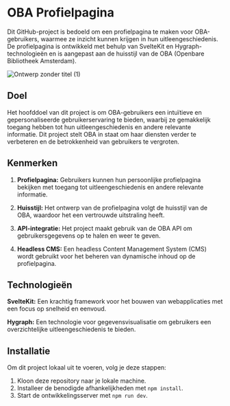 # OBA Profielpagina

Dit GitHub-project is bedoeld om een profielpagina te maken voor OBA-gebruikers, waarmee ze inzicht kunnen krijgen in hun uitleengeschiedenis. De profielpagina is ontwikkeld met behulp van SvelteKit en Hygraph-technologieën en is aangepast aan de huisstijl van de OBA (Openbare Bibliotheek Amsterdam).

![Ontwerp zonder titel (1)](https://github.com/Trisjan/lose-your-head-the-client-case/assets/54691201/413dad6c-d355-4b5f-ad8f-9b28b57dbd98)


## Doel 

Het hoofddoel van dit project is om OBA-gebruikers een intuïtieve en gepersonaliseerde gebruikerservaring te bieden, waarbij ze gemakkelijk toegang hebben tot hun uitleengeschiedenis en andere relevante informatie. Dit project stelt OBA in staat om haar diensten verder te verbeteren en de betrokkenheid van gebruikers te vergroten.

## Kenmerken
1. **Profielpagina:** Gebruikers kunnen hun persoonlijke profielpagina bekijken met toegang tot uitleengeschiedenis en andere relevante informatie.

2. **Huisstijl:** Het ontwerp van de profielpagina volgt de huisstijl van de OBA, waardoor het een vertrouwde uitstraling heeft.

3. **API-integratie:** Het project maakt gebruik van de OBA API om gebruikersgegevens op te halen en weer te geven.

4. **Headless CMS:** Een headless Content Management System (CMS) wordt gebruikt voor het beheren van dynamische inhoud op de profielpagina.

## Technologieën

**SvelteKit:** Een krachtig framework voor het bouwen van webapplicaties met een focus op snelheid en eenvoud.

**Hygraph:** Een technologie voor gegevensvisualisatie om gebruikers een overzichtelijke uitleengeschiedenis te bieden.

## Installatie

Om dit project lokaal uit te voeren, volg je deze stappen:

1. Kloon deze repository naar je lokale machine.
2. Installeer de benodigde afhankelijkheden met `npm install`.
3. Start de ontwikkelingsserver met `npm run dev`.
 
